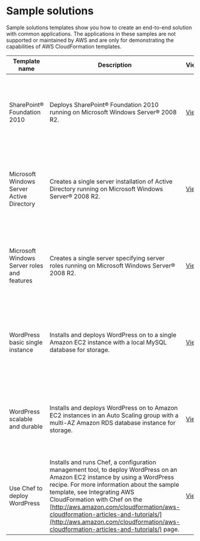 # Sample solutions<a name="sample-templates-applications-us-east-2"></a>

Sample solutions templates show you how to create an end\-to\-end solution with common applications\. The applications in these samples are not supported or maintained by AWS and are only for demonstrating the capabilities of AWS CloudFormation templates\.


| Template name | Description | View | View in Designer | Launch | 
| --- | --- | --- | --- | --- | 
| SharePoint® Foundation 2010 | Deploys SharePoint® Foundation 2010 running on Microsoft Windows Server® 2008 R2\. | [View](https://s3.us-east-2.amazonaws.com/cloudformation-templates-us-east-2/Windows_Single_Server_SharePoint_Foundation.template) | [View in Designer](https://console.aws.amazon.com/cloudformation/designer/home?region=us-east-2&templateURL=https://s3.us-east-2.amazonaws.com/cloudformation-templates-us-east-2/Windows_Single_Server_SharePoint_Foundation.template) | [https://console.aws.amazon.com/cloudformation/home?region=us-east-2#/stacks/new?stackName=SharePoint&templateURL=https://s3.us-east-2.amazonaws.com/cloudformation-templates-us-east-2/Windows_Single_Server_SharePoint_Foundation.template](https://console.aws.amazon.com/cloudformation/home?region=us-east-2#/stacks/new?stackName=SharePoint&templateURL=https://s3.us-east-2.amazonaws.com/cloudformation-templates-us-east-2/Windows_Single_Server_SharePoint_Foundation.template) | 
| Microsoft Windows Server Active Directory | Creates a single server installation of Active Directory running on Microsoft Windows Server® 2008 R2\. | [View](https://s3.us-east-2.amazonaws.com/cloudformation-templates-us-east-2/Windows_Single_Server_Active_Directory.template) | [View in Designer](https://console.aws.amazon.com/cloudformation/designer/home?region=us-east-2&templateURL=https://s3.us-east-2.amazonaws.com/cloudformation-templates-us-east-2/Windows_Single_Server_Active_Directory.template) | [https://console.aws.amazon.com/cloudformation/home?region=us-east-2#/stacks/new?stackName=ActiveDirectory&templateURL=https://s3.us-east-2.amazonaws.com/cloudformation-templates-us-east-2/Windows_Single_Server_Active_Directory.template](https://console.aws.amazon.com/cloudformation/home?region=us-east-2#/stacks/new?stackName=ActiveDirectory&templateURL=https://s3.us-east-2.amazonaws.com/cloudformation-templates-us-east-2/Windows_Single_Server_Active_Directory.template) | 
| Microsoft Windows Server roles and features | Creates a single server specifying server roles running on Microsoft Windows Server® 2008 R2\. | [View](https://s3.us-east-2.amazonaws.com/cloudformation-templates-us-east-2/Windows_Roles_And_Features.template) | [View in Designer](https://console.aws.amazon.com/cloudformation/designer/home?region=us-east-2&templateURL=https://s3.us-east-2.amazonaws.com/cloudformation-templates-us-east-2/Windows_Roles_And_Features.template) | [https://console.aws.amazon.com/cloudformation/home?region=us-east-2#/stacks/new?stackName=WindowsServer&templateURL=https://s3.us-east-2.amazonaws.com/cloudformation-templates-us-east-2/Windows_Roles_And_Features.template](https://console.aws.amazon.com/cloudformation/home?region=us-east-2#/stacks/new?stackName=WindowsServer&templateURL=https://s3.us-east-2.amazonaws.com/cloudformation-templates-us-east-2/Windows_Roles_And_Features.template) | 
| WordPress basic single instance | Installs and deploys WordPress on to a single Amazon EC2 instance with a local MySQL database for storage\. | [View](https://s3.us-east-2.amazonaws.com/cloudformation-templates-us-east-2/WordPress_Single_Instance.template) | [View in Designer](https://console.aws.amazon.com/cloudformation/designer/home?region=us-east-2&templateURL=https://s3.us-east-2.amazonaws.com/cloudformation-templates-us-east-2/WordPress_Single_Instance.template) | [https://console.aws.amazon.com/cloudformation/home?region=us-east-2#/stacks/new?stackName=WordPress-sample-basic&templateURL=https://s3.us-east-2.amazonaws.com/cloudformation-templates-us-east-2/WordPress_Single_Instance.template](https://console.aws.amazon.com/cloudformation/home?region=us-east-2#/stacks/new?stackName=WordPress-sample-basic&templateURL=https://s3.us-east-2.amazonaws.com/cloudformation-templates-us-east-2/WordPress_Single_Instance.template) | 
| WordPress scalable and durable | Installs and deploys WordPress on to Amazon EC2 instances in an Auto Scaling group with a multi\-AZ Amazon RDS database instance for storage\. | [View](https://s3.us-east-2.amazonaws.com/cloudformation-templates-us-east-2/WordPress_Multi_AZ.template) | [View in Designer](https://console.aws.amazon.com/cloudformation/designer/home?region=us-east-2&templateURL=https://s3.us-east-2.amazonaws.com/cloudformation-templates-us-east-2/WordPress_Multi_AZ.template) | [https://console.aws.amazon.com/cloudformation/home?region=us-east-2#/stacks/new?stackName=WordPress-sample-scalable&templateURL=https://s3.us-east-2.amazonaws.com/cloudformation-templates-us-east-2/WordPress_Multi_AZ.template](https://console.aws.amazon.com/cloudformation/home?region=us-east-2#/stacks/new?stackName=WordPress-sample-scalable&templateURL=https://s3.us-east-2.amazonaws.com/cloudformation-templates-us-east-2/WordPress_Multi_AZ.template) | 
| Use Chef to deploy WordPress | Installs and runs Chef, a configuration management tool, to deploy WordPress on an Amazon EC2 instance by using a WordPress recipe\. For more information about the sample template, see Integrating AWS CloudFormation with Chef on the [http://aws.amazon.com/cloudformation/aws-cloudformation-articles-and-tutorials/](http://aws.amazon.com/cloudformation/aws-cloudformation-articles-and-tutorials/) page\. | [View](https://s3.us-east-2.amazonaws.com/cloudformation-templates-us-east-2/WordPress_Chef.template) | [View in Designer](https://console.aws.amazon.com/cloudformation/designer/home?region=us-east-2&templateURL=https://s3.us-east-2.amazonaws.com/cloudformation-templates-us-east-2/WordPress_Chef.template) | [https://console.aws.amazon.com/cloudformation/home?region=us-east-2#/stacks/new?stackName=Chef-Local-mode-sample&templateURL=https://s3.us-east-2.amazonaws.com/cloudformation-templates-us-east-2/WordPress_Chef.template](https://console.aws.amazon.com/cloudformation/home?region=us-east-2#/stacks/new?stackName=Chef-Local-mode-sample&templateURL=https://s3.us-east-2.amazonaws.com/cloudformation-templates-us-east-2/WordPress_Chef.template) | 
